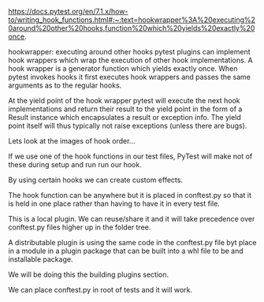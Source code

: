 https://docs.pytest.org/en/7.1.x/how-to/writing_hook_functions.html#:~:text=hookwrapper%3A%20executing%20around%20other%20hooks,function%20which%20yields%20exactly%20once.

hookwrapper: executing around other hooks
pytest plugins can implement hook wrappers which wrap the execution of other hook implementations. A hook wrapper is a generator function which yields exactly once. When pytest invokes hooks it first executes hook wrappers and passes the same arguments as to the regular hooks.

At the yield point of the hook wrapper pytest will execute the next hook implementations and return their result to the yield point in the form of a Result instance which encapsulates a result or exception info. The yield point itself will thus typically not raise exceptions (unless there are bugs).

Lets look at the images of hook order...

If we use one of the hook functions in our test files, PyTest will make not of these during setup and run run our hook.

By using certain hooks we can create custom effects.

The hook function can be anywhere but it is placed in conftest.py so that it is held in one place rather than having to have it in every test file.

This is a local plugin. We can reuse/share it and it will take precedence over conftest.py files higher up in the folder tree.

A distributable plugin is using the same code in the conftest.py file byt place in a module in a plugin package that can be built into a whl file to be and installable package. 

We will be doing this the building plugins section.

We can place conftest.py in root of tests and it will work.


